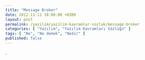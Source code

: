 ```yaml
---
title: "Message Broker"
date: 2012-11-11 18:00:00 +0300
layout: post
permalink: /yazilim/yazilim-kavramlar-sozluk/message-broker
categories: [ "Yazılım", "Yazılım Kavramları Sözlüğü" ]
tags: [ "Ne", "Ne demek", "Nedir" ]
published: false
---
```


.

